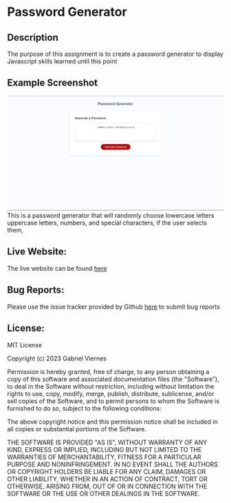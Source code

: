 # Password Generator

## Description
The purpose of this assignment is to create a password generator to display Javascript skills learned until this point
## Example Screenshot
![example screenshot](./screenshot.png)
This is a password generator that will randomly choose lowercase letters uppercase letters, numbers, and special characters, if the user selects them, 

## Live Website:
The live website can be found [here](https://gabriel-viernes.github.io/Secure-Password-Generator/)

## Bug Reports:
Please use the issue tracker provided by Github [here](https://github.com/Gabriel-Viernes/Secure-Password-Generator/issues) to submit bug reports

## License:
MIT License

Copyright (c) 2023 Gabriel Viernes

Permission is hereby granted, free of charge, to any person obtaining a copy
of this software and associated documentation files (the "Software"), to deal
in the Software without restriction, including without limitation the rights
to use, copy, modify, merge, publish, distribute, sublicense, and/or sell
copies of the Software, and to permit persons to whom the Software is
furnished to do so, subject to the following conditions:

The above copyright notice and this permission notice shall be included in all
copies or substantial portions of the Software.

THE SOFTWARE IS PROVIDED "AS IS", WITHOUT WARRANTY OF ANY KIND, EXPRESS OR
IMPLIED, INCLUDING BUT NOT LIMITED TO THE WARRANTIES OF MERCHANTABILITY,
FITNESS FOR A PARTICULAR PURPOSE AND NONINFRINGEMENT. IN NO EVENT SHALL THE
AUTHORS OR COPYRIGHT HOLDERS BE LIABLE FOR ANY CLAIM, DAMAGES OR OTHER
LIABILITY, WHETHER IN AN ACTION OF CONTRACT, TORT OR OTHERWISE, ARISING FROM,
OUT OF OR IN CONNECTION WITH THE SOFTWARE OR THE USE OR OTHER DEALINGS IN THE
SOFTWARE.